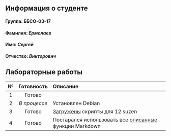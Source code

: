 ## Информация о студенте
#### Группа: ББСО-03-17 
#### **Фамилия:** *Ермолаев*
#### **Имя:** *Сергей*
#### **Отчество:** *Викторович*
## Лабораторные работы ##
  
| № | Готовность         | Описание |
|:-:|:------------------:|:---------|
| 1 | Готово             |          |
| 2 | *В процессе*       | Установлен Debian          |
| 3 | Готово             | [Загружены](https://github.com/Parennepromax/labs/tree/master/OS) скрипты для 12 suzen         |
| 4 | Готово             | Постарался использовать все [описанные](https://github.com/bykvaadm/OS/tree/master/admin/lab4) функции Markdown |
